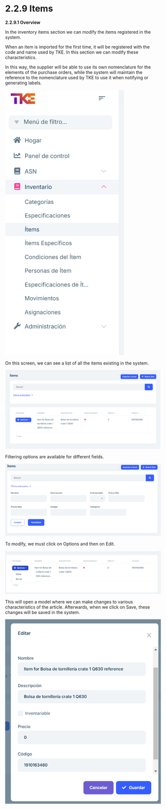 # 2.2.9 Items

**2.2.9.1 Overview**

In the inventory items section we can modify the items registered in the system. 

When an item is imported for the first time, it will be registered with the code and name 
used by TKE. In this section we can modify these characteristics. 

In this way, the supplier will be able to use its own nomenclature for the elements of the 
purchase orders, while the system will maintain the reference to the nomenclature used 
by TKE to use it when notifying or generating labels. 

![Captura_de_pantalla_2025-01-14_152158](images/itemsTKE.png)

On this screen, we can see a list of all the items existing in the system. 

![Captura_de_pantalla_2025-01-14_152158](images/itemsTKEList.png)
 
Filtering options are available for different fields.

![Captura_de_pantalla_2025-01-14_152158](images/itemsTKEFilter.png)

To modify, we must click on Options and then on Edit. 

![Captura_de_pantalla_2025-01-14_152158](images/itemsTKEOptions.png)

This will open a model where we can make changes to various characteristics of the 
article. Afterwards, when we click on Save, these changes will be saved in the system.

![Captura_de_pantalla_2025-01-14_152158](images/itemsEdit.png)

 

 